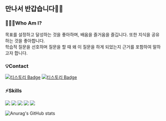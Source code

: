 ## 만나서 반갑습니다🙇‍♂️

### 🙋🏻‍♂️Who Am I?
목표를 설정하고 달성하는 것을 좋아하며, 배움을 즐거움을 즐깁니다. 또한 지식을 공유하는 것을 좋아합니다.   
학습적 질문을 선호하며 질문을 할 때 왜 이 질문을 하게 되었는지 근거를 포함하여 말하고자 합니다.

### 💡Contact
[![티스토리 Badge](https://img.shields.io/badge/블로그-yellow?style=for-the-badge&logo=Tistory&logoColor=white)](https://zzsza.github.io/)
[![티스토리 Badge](https://img.shields.io/badge/Gmail-d14836?style=for-the-badge&logo=Gmail&logoColor=white)](mailto:tjdngur22@gmail.com)

### ⚡️Skills
<img src="https://img.shields.io/badge/javascript-F7DF1E?style=for-the-badge&logo=javascript&logoColor=black"> <img src="https://img.shields.io/badge/node.js-6DA55F?style=for-the-badge&logo=node.js&logoColor=white"> <img src="https://img.shields.io/badge/express.js-%23404d59.svg?style=for-the-badge&logo=express&logoColor=%2361DAFB"> <img src="https://img.shields.io/badge/mysql-%2300f.svg?style=for-the-badge&logo=mysql&logoColor=white"> <img src="https://img.shields.io/badge/Sequelize-52B0E7?style=for-the-badge&logo=Sequelize&logoColor=white">

![Anurag's GitHub stats](https://github-readme-stats.vercel.app/api?username=WHS95&show_icons=true&theme=dark)  
